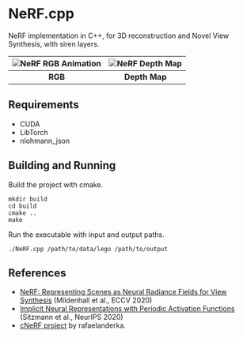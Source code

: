 # NeRF.cpp
NeRF implementation in C++, for 3D reconstruction and Novel View Synthesis, with siren layers.  
<!-- and a proposal network for efficient ray sampling during training. -->

| <img src="./output/rgb.gif" alt="NeRF RGB Animation" style="display:inline-block"/> | <img src="./output/depth.gif" alt="NeRF Depth Map" style="display:inline-block"/> |
|:-------------:|:---------:|
| **RGB** | **Depth Map** |


## Requirements
- CUDA
- LibTorch
- nlohmann_json

## Building and Running

Build the project with cmake.

```
mkdir build
cd build
cmake ..
make
```
Run the executable with input and output paths.

```
./NeRF.cpp /path/to/data/lego /path/to/output
```

## References

- [NeRF: Representing Scenes as Neural Radiance Fields for View Synthesis](https://arxiv.org/abs/2003.08934) (Mildenhall et al., ECCV 2020)
- [Implicit Neural Representations with Periodic Activation Functions](https://arxiv.org/abs/2006.09661) (Sitzmann et al., NeurIPS 2020)
- [cNeRF project](https://github.com/rafaelanderka/cNeRF) by rafaelanderka.
